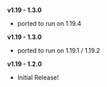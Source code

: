 **v1.19 - 1.3.0**  
* ported to run on 1.19.4
  
**v1.19 - 1.3.0**  
* ported to run on 1.19.1 / 1.19.2  
  
**v1.19 - 1.2.0**  
* Initial Release!      
  